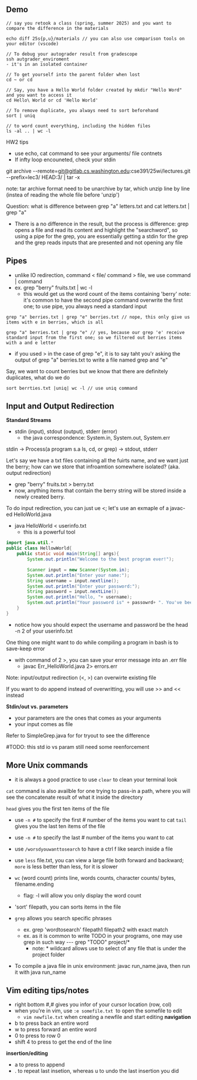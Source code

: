 ## Demo
```
// say you retook a class (spring, summer 2025) and you want to compare the difference in the materials

echo diff 25s{p,u}/materials // you can also use comparison tools on your editor (vscode)

// To debug your autograder result from gradescope
ssh autgrader_enviroment 
- it's in an isolated container

// To get yourself into the parent folder when lost
cd ~ or cd

// Say, you have a Hello World folder created by mkdir "Hello Word" and you want to access it
cd Hello\ World or cd 'Hello World'

// To remove duplicate, you always need to sort beforehand
sort | uniq

// to word count everything, including the hidden files
ls -al .. | wc -l

```
HW2 tips
- use echo, cat command to see your arguments/ file contnets
- If infty loop encouneted, check your stdin

git archive --remote=git@gitlab.cs.washington.edu:cse391/25wi/lectures.git --prefix=lec3/ HEAD:3/ | tar -x

note: tar archive format need to be unarchive by tar, which unzip line by line (instea of reading the whole file before 'unzip')


Question: what is difference between grep "a" letters.txt and cat letters.txt | grep "a"

- There is a no difference in the result, but the process is difference: grep opens a file and read its content and highlight the "searchword", so using a pipe for the grep, you are essentially getting a stdin for the grep and the grep reads inputs that are presented and not opening any file

## Pipes
- unlike IO redirection, command < file/ command > file, we use command | command
- ex.  grep "berry" fruits.txt | wc -l
    - this would get us the word count of the items containing 'berry' 
note: it's common to have the second pipe command overwrite the first one; to use pipe, you always need a standard input
```
grep "a" berries.txt | grep "e" berries.txt // nope, this only give us items with e in berries, which is all

grep "a" berries.txt | grep "e" // yes, because our grep 'e' receive standard input from the first one; so we filtered out berries items with a and e letter
```
- if you used > in the case of grep "e", it is to say taht you'r asking the output of grep "a" berries.txt to write a file named grep and "e"

Say, we want to count berries but we know that there are definitely duplicates, what do we do 
```
sort berrties.txt |uniq| wc -l // use uniq command
```
## Input and Output Redirection
**Standard Streams**
- stdin (input), stdout (output), stderr (error)
    - the java correspondence: System.in, System.out, System.err
 
stdin -> Process(a program s.a ls, cd, or grep) -> stdout, stderr

Let's say we have a txt files containing all the fuirts name, and we want just the berry; how can we store that infroamtion somewhere isolated? (aka. output redirection)
- grep "berry" fruits.txt > berry.txt
- now, anything items that contain the berry string will be stored inside a newly created berry.

To do input redirection, you can just ue <; let's use an exmaple of a javac-ed HelloWorld.java
- java HelloWorld < userinfo.txt
    - this is a powerful tool

```java
import java.util.*
public class HellowWorld{
    public static void main(String[] args){
        System.out.println("Welcome to the best program ever!");

        Scanner input = new Scanner(System.in);
        System.out.println("Enter your name:");
        String username = input.nextline();
        System.out.println("Enter your password:");
        String password = input.nextLine();
        System.out.println("Hello, "+ username);
        System.out.println("Your password is" + passowrd+ ". You've been hacked!")
    }
}
```
- notice how you should expect the username and password be the head -n 2 of your userinfo.txt


One thing one might want to do while compiling a program in bash is to save-keep error
- with command of 2 >, you can save your error message into an .err file
    - javac Err_HelloWorld.java 2> errors.err

Note: input/output redirection (<, >) can overwirte existing file 

If you want to do append instead of overwritting, you will use >> and << instead

**Stdin/out vs. parameters**
- your parameters are the ones that comes as your arguments
- your input comes as file

Refer to SimpleGrep.java for for tryout to see the difference

#TODO: this std io vs param still need some reenforcement

## More Unix commands
- it is always a good practice to use `clear` to clean your terminal look

`cat` command is also availble for one trying to pass-in a path, where you will see the concatenate result of what it inside the directory

`head` gives you the first ten items of the file
- use `-n #` to specify the first # number of the items you want to cat
`tail` gives you the last ten items of the file
- use `-n #` to specify the last # number of the items you want to cat

- use `/worsdyouwanttosearch` to have a ctrl f like search inside a file

- use `less` file.txt, you can view a large file both forward and backward; `more` is less better than less, for it is slower

- `wc` (word count) prints line, words counts, character counts/ bytes, filename.ending
    - flag: -l will allow you only display the word count
- 'sort' filepath, you can sorts items in the file

- `grep` allows you search specific phrases
    - ex. grep 'wordtosearch' filepath1 filepath2 with exact match
    - ex. as it is common to write TODO in your programs, one may use grep in such way --- grep "TODO" project/*
        - note: * wildcard allows use to select of any file that is under the project folder
- To compile a java file in unix environment: javac run_name.java, then run it with java run_name

## Vim editing tips/notes
- right bottom #,# gives you infor of your cursor location (row, col)
- when you're in vim, use `:e somefile.txt `to open the somefile to edit
    - `vim newfile.txt` when creating a newfile and start editing
**navigation**
- b to press back an entire word
- w to press forward an entire word
- 0 to press to row 0
- shift 4 to press to get the end of the line

**insertion/editing**
- a to press to append
- . to repeat last insetion, whereas u to undo the last insertion you did